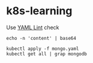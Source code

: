 # k8s-learning

Use [YAML Lint](https://www.yamllint.com/) check
```
echo -n 'content' | base64
```
```
kubectl apply -f mongo.yaml
kubectl get all | grap mongodb
```